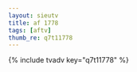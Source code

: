 ```yaml
--- 
layout: sieutv
title: af 1778
tags: [aftv]
thumb_re: q7t11778
---
```

{% include tvadv key="q7t11778" %} 
